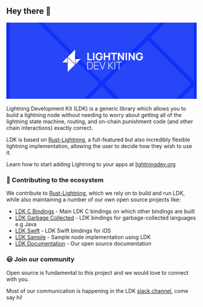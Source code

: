 ## Hey there 👋
![An image of the lightning development kit logo](./logo-banner.png)

Lightning Development Kit (LDK) is a generic library which allows you to build a lightning node without needing to worry about getting all of the lightning state machine, routing, and on-chain punishment code (and other chain interactions) exactly correct.

LDK is based on [Rust-Lightning](https://github.com/rust-bitcoin/rust-lightning), a full-featured but also incredibly flexible lightning implementation, allowing the user to decide how they wish to use it.

Learn how to start adding Lightning to your apps at [lightningdev.org](https://lightningdevkit.org/)

### 🔨 Contributing to the ecosystem
We contribute to [Rust-Lightning](https://github.com/rust-bitcoin/rust-lightning), which we rely on to build and run LDK, while also maintaining a number of our own open source projects like:
 - [LDK C Bindings](https://github.com/lightningdevkit/ldk-c-bindings) - Main LDK C bindings on which other bindings are built
 - [LDK Garbage Collected](https://github.com/lightningdevkit/ldk-garbagecollected) - LDK bindings for garbage-collected languages e.g Java
 - [LDK Swift](https://github.com/lightningdevkit/ldk-swift) - LDK Swift bindings for iOS
 - [LDK Sample](https://github.com/lightningdevkit/ldk-sample) - Sample node implementation using LDK
 - [LDK Documentation](lightningdevkit.org) - Our open source documentation

### 😃 Join our community
Open source is fundamental to this project and we would love to connect with you.

Most of our communication is happening in the LDK [slack channel](https://join.slack.com/t/lightningdevkit/shared_invite/zt-tte36cb7-r5f41MDn3ObFtDu~N9dCrQ), come say hi!



